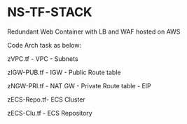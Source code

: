 # NS-TF-STACK
Redundant Web Container with LB and WAF hosted on AWS

Code Arch task as below:

zVPC.tf     -   VPC 
            -   Subnets

zIGW-PUB.tf -   IGW 
            -   Public Route table

zNGW-PRI.tf -   NAT GW 
            -   Private Route table
            -   EIP

zECS-Repo.tf-   ECS Cluster

zECS-Clu.tf -   ECS Repository


